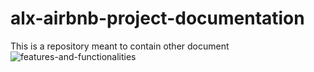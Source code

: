 # alx-airbnb-project-documentation
This is a repository meant to contain other document
![features-and-functionalities](https://github.com/user-attachments/assets/9535c7f8-104c-4435-9dd4-07ffe099da8c)

